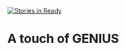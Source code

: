 [![Stories in Ready](https://badge.waffle.io/jes708/CodeGenius.png?label=ready&title=Ready)](https://waffle.io/jes708/CodeGenius)
# A touch of GENIUS
